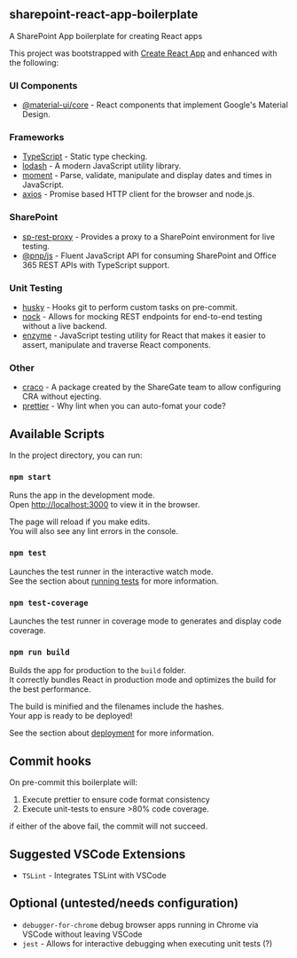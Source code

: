 ## sharepoint-react-app-boilerplate

A SharePoint App boilerplate for creating React apps

This project was bootstrapped with [Create React App](https://github.com/facebook/create-react-app) and enhanced with the following:

### UI Components

- [@material-ui/core](https://material-ui.com/) - React components that implement Google's Material Design.

### Frameworks

- [TypeScript](https://www.typescriptlang.org/) - Static type checking.
- [lodash](https://lodash.com/) - A modern JavaScript utility library.
- [moment](https://momentjs.com/) - Parse, validate, manipulate and display dates and times in JavaScript.
- [axios](https://github.com/axios/axios) - Promise based HTTP client for the browser and node.js.

### SharePoint

- [sp-rest-proxy](https://github.com/koltyakov/sp-rest-proxy) - Provides a proxy to a SharePoint environment for live testing.
- [@pnp/js](https://github.com/pnp/pnpjs) - Fluent JavaScript API for consuming SharePoint and Office 365 REST APIs with TypeScript support.

### Unit Testing

- [husky](https://github.com/typicode/husky) - Hooks git to perform custom tasks on pre-commit.
- [nock](https://github.com/nock/nock) - Allows for mocking REST endpoints for end-to-end testing without a live backend.
- [enzyme](https://airbnb.io/enzyme/) - JavaScript testing utility for React that makes it easier to assert, manipulate and traverse React components.

### Other

- [craco](https://github.com/sharegate/craco) - A package created by the ShareGate team to allow configuring CRA without ejecting.
- [prettier](https://prettier.io/) - Why lint when you can auto-fomat your code?

## Available Scripts

In the project directory, you can run:

### `npm start`

Runs the app in the development mode.<br>
Open [http://localhost:3000](http://localhost:3000) to view it in the browser.

The page will reload if you make edits.<br>
You will also see any lint errors in the console.

### `npm test`

Launches the test runner in the interactive watch mode.<br>
See the section about [running tests](https://facebook.github.io/create-react-app/docs/running-tests) for more information.

### `npm test-coverage`

Launches the test runner in coverage mode to generates and display code coverage.

### `npm run build`

Builds the app for production to the `build` folder.<br>
It correctly bundles React in production mode and optimizes the build for the best performance.

The build is minified and the filenames include the hashes.<br>
Your app is ready to be deployed!

See the section about [deployment](https://facebook.github.io/create-react-app/docs/deployment) for more information.

## Commit hooks

On pre-commit this boilerplate will:

1. Execute prettier to ensure code format consistency
2. Execute unit-tests to ensure >80% code coverage.

if either of the above fail, the commit will not succeed.

## Suggested VSCode Extensions

- `TSLint` - Integrates TSLint with VSCode

## Optional (untested/needs configuration)

- `debugger-for-chrome` debug browser apps running in Chrome via VSCode without leaving VSCode
- `jest` - Allows for interactive debugging when executing unit tests (?)
